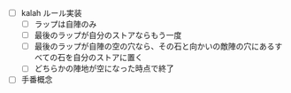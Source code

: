 - [ ] kalah ルール実装
  - [ ] ラップは自陣のみ
  - [ ] 最後のラップが自分のストアならもう一度
  - [ ] 最後のラップが自陣の空の穴なら、その石と向かいの敵陣の穴にあるすべての石を自分のストアに置く
  - [ ] どちらかの陣地が空になった時点で終了
- [ ] 手番概念
